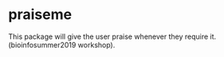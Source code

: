 # praiseme
This package will give the user praise whenever they require it. (bioinfosummer2019 workshop).
